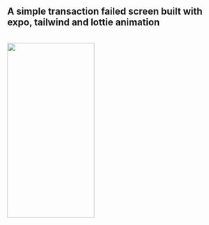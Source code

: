 ## A simple transaction failed screen built with expo, tailwind and lottie animation

<br/>
<img src="https://user-images.githubusercontent.com/80902426/233094791-c1bac9ce-39e1-4acf-8b10-2f0d9c151409.png" width="200" height="400">

